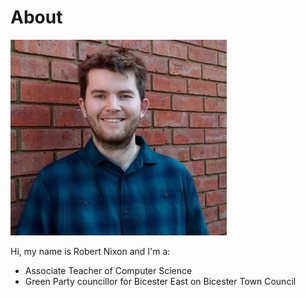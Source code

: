 # About

![Robert Nixon](/images/robertprofile.jpg)

Hi, my name is Robert Nixon and I'm a:
- Associate Teacher of Computer Science
- Green Party councillor for Bicester East on Bicester Town Council
